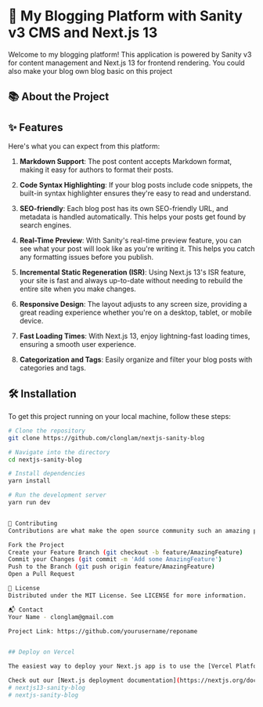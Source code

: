 # 🚀 My Blogging Platform with Sanity v3 CMS and Next.js 13

Welcome to my blogging platform! This application is powered by Sanity v3 for content management and Next.js 13 for frontend rendering. You could also make your blog own blog basic on this project

## 📚 About the Project

## ✨ Features

Here's what you can expect from this platform:

1. **Markdown Support**: The post content accepts Markdown format, making it easy for authors to format their posts.

2. **Code Syntax Highlighting**: If your blog posts include code snippets, the built-in syntax highlighter ensures they're easy to read and understand.

3. **SEO-friendly**: Each blog post has its own SEO-friendly URL, and metadata is handled automatically. This helps your posts get found by search engines.

4. **Real-Time Preview**: With Sanity's real-time preview feature, you can see what your post will look like as you're writing it. This helps you catch any formatting issues before you publish.

5. **Incremental Static Regeneration (ISR)**: Using Next.js 13's ISR feature, your site is fast and always up-to-date without needing to rebuild the entire site when you make changes.

6. **Responsive Design**: The layout adjusts to any screen size, providing a great reading experience whether you're on a desktop, tablet, or mobile device.

7. **Fast Loading Times**: With Next.js 13, enjoy lightning-fast loading times, ensuring a smooth user experience.

8. **Categorization and Tags**: Easily organize and filter your blog posts with categories and tags.

## 🛠️ Installation

To get this project running on your local machine, follow these steps:

```bash
# Clone the repository
git clone https://github.com/clonglam/nextjs-sanity-blog

# Navigate into the directory
cd nextjs-sanity-blog

# Install dependencies
yarn install

# Run the development server
yarn run dev


🤝 Contributing
Contributions are what make the open source community such an amazing place to learn, inspire, and create. Any contributions you make are greatly appreciated.

Fork the Project
Create your Feature Branch (git checkout -b feature/AmazingFeature)
Commit your Changes (git commit -m 'Add some AmazingFeature')
Push to the Branch (git push origin feature/AmazingFeature)
Open a Pull Request

📝 License
Distributed under the MIT License. See LICENSE for more information.

📬 Contact
Your Name - clonglam@gmail.com

Project Link: https://github.com/yourusername/reponame


## Deploy on Vercel

The easiest way to deploy your Next.js app is to use the [Vercel Platform](https://vercel.com/new?utm_medium=default-template&filter=next.js&utm_source=create-next-app&utm_campaign=create-next-app-readme) from the creators of Next.js.

Check out our [Next.js deployment documentation](https://nextjs.org/docs/deployment) for more details.
# nextjs13-sanity-blog
# nextjs-sanity-blog
```
